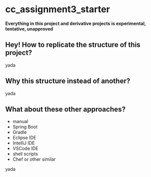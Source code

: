 # cc_assignment3_starter

__Everything in this project and derivative projects is experimental, tentative, unapproved__

## Hey! How to replicate the structure of this project?

yada

## Why this structure instead of another?

yada

## What about these other approaches?

- manual
- Spring Boot
- Gradle
- Eclipse IDE
- IntelliJ IDE
- VSCode IDE
- shell scripts
- Chef or other similar

yada



